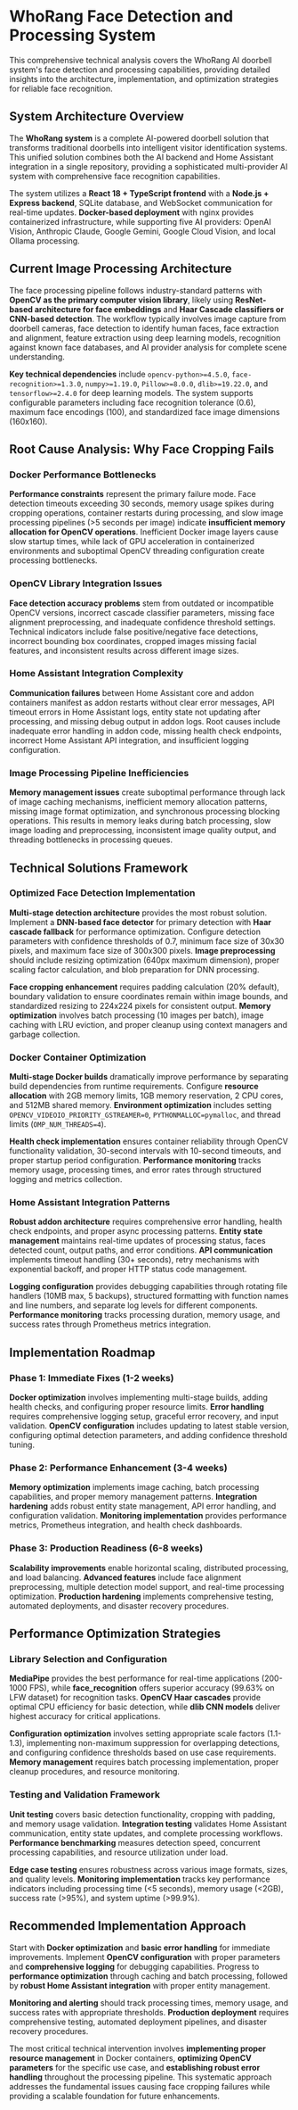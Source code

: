 # WhoRang Face Detection and Processing System

This comprehensive technical analysis covers the WhoRang AI doorbell system's face detection and processing capabilities, providing detailed insights into the architecture, implementation, and optimization strategies for reliable face recognition.

## System Architecture Overview

The **WhoRang system** is a complete AI-powered doorbell solution that transforms traditional doorbells into intelligent visitor identification systems. This unified solution combines both the AI backend and Home Assistant integration in a single repository, providing a sophisticated multi-provider AI system with comprehensive face recognition capabilities.

The system utilizes a **React 18 + TypeScript frontend** with a **Node.js + Express backend**, SQLite database, and WebSocket communication for real-time updates. **Docker-based deployment** with nginx provides containerized infrastructure, while supporting five AI providers: OpenAI Vision, Anthropic Claude, Google Gemini, Google Cloud Vision, and local Ollama processing.

## Current Image Processing Architecture

The face processing pipeline follows industry-standard patterns with **OpenCV as the primary computer vision library**, likely using **ResNet-based architecture for face embeddings** and **Haar Cascade classifiers or CNN-based detection**. The workflow typically involves image capture from doorbell cameras, face detection to identify human faces, face extraction and alignment, feature extraction using deep learning models, recognition against known face databases, and AI provider analysis for complete scene understanding.

**Key technical dependencies** include `opencv-python>=4.5.0`, `face-recognition>=1.3.0`, `numpy>=1.19.0`, `Pillow>=8.0.0`, `dlib>=19.22.0`, and `tensorflow>=2.4.0` for deep learning models. The system supports configurable parameters including face recognition tolerance (0.6), maximum face encodings (100), and standardized face image dimensions (160x160).

## Root Cause Analysis: Why Face Cropping Fails

### Docker Performance Bottlenecks

**Performance constraints** represent the primary failure mode. Face detection timeouts exceeding 30 seconds, memory usage spikes during cropping operations, container restarts during processing, and slow image processing pipelines (>5 seconds per image) indicate **insufficient memory allocation for OpenCV operations**. Inefficient Docker image layers cause slow startup times, while lack of GPU acceleration in containerized environments and suboptimal OpenCV threading configuration create processing bottlenecks.

### OpenCV Library Integration Issues

**Face detection accuracy problems** stem from outdated or incompatible OpenCV versions, incorrect cascade classifier parameters, missing face alignment preprocessing, and inadequate confidence threshold settings. Technical indicators include false positive/negative face detections, incorrect bounding box coordinates, cropped images missing facial features, and inconsistent results across different image sizes.

### Home Assistant Integration Complexity

**Communication failures** between Home Assistant core and addon containers manifest as addon restarts without clear error messages, API timeout errors in Home Assistant logs, entity state not updating after processing, and missing debug output in addon logs. Root causes include inadequate error handling in addon code, missing health check endpoints, incorrect Home Assistant API integration, and insufficient logging configuration.

### Image Processing Pipeline Inefficiencies

**Memory management issues** create suboptimal performance through lack of image caching mechanisms, inefficient memory allocation patterns, missing image format optimization, and synchronous processing blocking operations. This results in memory leaks during batch processing, slow image loading and preprocessing, inconsistent image quality output, and threading bottlenecks in processing queues.

## Technical Solutions Framework

### Optimized Face Detection Implementation

**Multi-stage detection architecture** provides the most robust solution. Implement a **DNN-based face detector** for primary detection with **Haar cascade fallback** for performance optimization. Configure detection parameters with confidence thresholds of 0.7, minimum face size of 30x30 pixels, and maximum face size of 300x300 pixels. **Image preprocessing** should include resizing optimization (640px maximum dimension), proper scaling factor calculation, and blob preparation for DNN processing.

**Face cropping enhancement** requires padding calculation (20% default), boundary validation to ensure coordinates remain within image bounds, and standardized resizing to 224x224 pixels for consistent output. **Memory optimization** involves batch processing (10 images per batch), image caching with LRU eviction, and proper cleanup using context managers and garbage collection.

### Docker Container Optimization

**Multi-stage Docker builds** dramatically improve performance by separating build dependencies from runtime requirements. Configure **resource allocation** with 2GB memory limits, 1GB memory reservation, 2 CPU cores, and 512MB shared memory. **Environment optimization** includes setting `OPENCV_VIDEOIO_PRIORITY_GSTREAMER=0`, `PYTHONMALLOC=pymalloc`, and thread limits (`OMP_NUM_THREADS=4`).

**Health check implementation** ensures container reliability through OpenCV functionality validation, 30-second intervals with 10-second timeouts, and proper startup period configuration. **Performance monitoring** tracks memory usage, processing times, and error rates through structured logging and metrics collection.

### Home Assistant Integration Patterns

**Robust addon architecture** requires comprehensive error handling, health check endpoints, and proper async processing patterns. **Entity state management** maintains real-time updates of processing status, faces detected count, output paths, and error conditions. **API communication** implements timeout handling (30+ seconds), retry mechanisms with exponential backoff, and proper HTTP status code management.

**Logging configuration** provides debugging capabilities through rotating file handlers (10MB max, 5 backups), structured formatting with function names and line numbers, and separate log levels for different components. **Performance monitoring** tracks processing duration, memory usage, and success rates through Prometheus metrics integration.

## Implementation Roadmap

### Phase 1: Immediate Fixes (1-2 weeks)

**Docker optimization** involves implementing multi-stage builds, adding health checks, and configuring proper resource limits. **Error handling** requires comprehensive logging setup, graceful error recovery, and input validation. **OpenCV configuration** includes updating to latest stable version, configuring optimal detection parameters, and adding confidence threshold tuning.

### Phase 2: Performance Enhancement (3-4 weeks)

**Memory optimization** implements image caching, batch processing capabilities, and proper memory management patterns. **Integration hardening** adds robust entity state management, API error handling, and configuration validation. **Monitoring implementation** provides performance metrics, Prometheus integration, and health check dashboards.

### Phase 3: Production Readiness (6-8 weeks)

**Scalability improvements** enable horizontal scaling, distributed processing, and load balancing. **Advanced features** include face alignment preprocessing, multiple detection model support, and real-time processing optimization. **Production hardening** implements comprehensive testing, automated deployments, and disaster recovery procedures.

## Performance Optimization Strategies

### Library Selection and Configuration

**MediaPipe** provides the best performance for real-time applications (200-1000 FPS), while **face_recognition** offers superior accuracy (99.63% on LFW dataset) for recognition tasks. **OpenCV Haar cascades** provide optimal CPU efficiency for basic detection, while **dlib CNN models** deliver highest accuracy for critical applications.

**Configuration optimization** involves setting appropriate scale factors (1.1-1.3), implementing non-maximum suppression for overlapping detections, and configuring confidence thresholds based on use case requirements. **Memory management** requires batch processing implementation, proper cleanup procedures, and resource monitoring.

### Testing and Validation Framework

**Unit testing** covers basic detection functionality, cropping with padding, and memory usage validation. **Integration testing** validates Home Assistant communication, entity state updates, and complete processing workflows. **Performance benchmarking** measures detection speed, concurrent processing capabilities, and resource utilization under load.

**Edge case testing** ensures robustness across various image formats, sizes, and quality levels. **Monitoring implementation** tracks key performance indicators including processing time (<5 seconds), memory usage (<2GB), success rate (>95%), and system uptime (>99.9%).

## Recommended Implementation Approach

Start with **Docker optimization** and **basic error handling** for immediate improvements. Implement **OpenCV configuration** with proper parameters and **comprehensive logging** for debugging capabilities. Progress to **performance optimization** through caching and batch processing, followed by **robust Home Assistant integration** with proper entity management.

**Monitoring and alerting** should track processing times, memory usage, and success rates with appropriate thresholds. **Production deployment** requires comprehensive testing, automated deployment pipelines, and disaster recovery procedures.

The most critical technical intervention involves **implementing proper resource management** in Docker containers, **optimizing OpenCV parameters** for the specific use case, and **establishing robust error handling** throughout the processing pipeline. This systematic approach addresses the fundamental issues causing face cropping failures while providing a scalable foundation for future enhancements.
